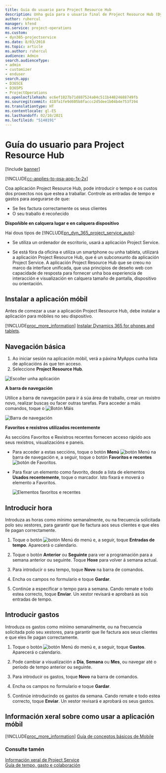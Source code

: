 ```yaml
---
title: Guía do usuario para Project Resource Hub
description: Unha guía para o usuario final de Project Resource Hub (Dynamics 365 for Project Service) | MicrosoftDocs
author: ruhercul
manager: kfend
ms.service: project-operations
ms.custom:
- dyn365-projectservice
ms.date: 8/03/2018
ms.topic: article
ms.author: ruhercul
audience: Admin
search.audienceType:
- admin
- customizer
- enduser
search.app:
- D365CE
- D365PS
- ProjectOperations
ms.openlocfilehash: ec6ef1827b71d887524a04c511b44824688749fb
ms.sourcegitcommit: 418fa1fe9d605b8faccc2d5dee1b04b4e753f194
ms.translationtype: HT
ms.contentlocale: gl-ES
ms.lasthandoff: 02/10/2021
ms.locfileid: "5148191"
---
```

# <a name="user-guide-for-project-resource-hub"></a>Guía do usuario para Project Resource Hub

[!include [banner](../includes/psa-now-project-operations.md)]

[!INCLUDE[cc-applies-to-psa-app-1x-2x](../includes/cc-applies-to-psa-app-1x-2x.md)]

Coa aplicación Project Resource Hub, pode introducir o tempo e os custos dos proxectos nos que estea a traballar. Controle as entradas de tempo e gastos para asegurarse de que:

- Se lles factura correctamente os seus clientes
- O seu traballo é recoñecido

**Dispoñible en calquera lugar e en calquera dispositivo**

Hai dous tipos de [!INCLUDE[pn_dyn_365_project_service_auto](../includes/pn-dyn-365-project-service-auto.md)]: 

- Se utiliza un ordenador de escritorio, usará a aplicación Project Service. 

- Se está fóra da oficina e utiliza un smartphone ou unha tableta, utilizará a aplicación Project Resource Hub, que é un subconxunto da aplicación Project Service. A aplicación Project Resource Hub que se creou no marco da interface unificada, que usa principios de deseño web con capacidade de resposta para fornecer unha boa experiencia de interacción e visualización en calquera tamaño de pantalla, dispositivo ou orientación. 


## <a name="install-the-mobile-app"></a>Instalar a aplicación móbil
Antes de comezar a usar a aplicación Project Resource Hub, debe instalar a aplicación para móbiles no seu dispositivo. 

[!INCLUDE[proc_more_information](../includes/proc-more-information.md)] [Instalar Dynamics 365 for phones and tablets](https://docs.microsoft.com/dynamics365/mobile-app/install-dynamics-365-for-phones-and-tablets).

## <a name="basic-navigation"></a>Navegación básica
1.  Ao iniciar sesión na aplicación móbil, verá a páxina MyApps cunha lista de aplicacións ás que ten acceso. 
2.  Seleccione **Project Resource Hub**.

![Escoller unha aplicación](media/chooseApp_1.png "Escoller unha aplicación")

**A barra de navegación**

Utilice a barra de navegación para ir á súa área de traballo, crear un rexistro novo, realizar buscas ou facer outras tarefas. Para acceder a máis comandos, toque o ![Botón Máis](media/MoreButton.png "Botón Máis")

![Barra de navegación](media/NavBar_2.png "Barra de navegación")

**Favoritos e rexistros utilizados recentemente**

As seccións Favoritos e Rexistros recentes fornecen acceso rápido aos seus rexistros, visualizacións e paneis. 

- Para acceder a estas seccións, toque o botón **Menú** ![botón Menú](media/MenuButton.png "Botón do menú") na barra de navegación e, a seguir, toque o botón **Favoritos e recentes** ![botón de Favoritos](media/FavButton.png "Botón Fav").

- Para fixar un elemento como favorito, desde a lista de elementos **Usados recentemente**, toque o marcador. Isto fixará e moverá o elemento a Favoritos.

  ![Elementos favoritos e recentes](media/Favs_3.png "Elementos favoritos e recentes")
 
## <a name="enter-time"></a>Introducir hora
Introduza as horas como mínimo semanalmente, ou na frecuencia solicitada polo seu xestores, para garantir que lle factura aos seus clientes e que eles lle pagan correctamente.

1. Toque o botón ![botón Menú](media/MenuButton.png "Botón do menú") do menú e, a seguir, toque **Entradas de tempo**. Aparecerá o calendario.

2. Toque o botón **Anterior** ou **Seguinte** para ver a programación para a semana anterior ou seguinte. Toque **Hoxe** para volver á semana actual.

3. Para introducir o seu tempo, toque **Novo** na barra de comandos. 

4. Encha os campos no formulario e toque **Gardar**.

5. Continúe a especificar o tempo para a semana. Cando remate e todo estea correcto, toque **Enviar**. Un xestor revisará e aprobará as sús entradas de tempo.

## <a name="enter-expenses"></a>Introducir gastos 
Introduza os gastos como mínimo semanalmente, ou na frecuencia solicitada polo seu xestores, para garantir que lle factura aos seus clientes e que eles lle pagan correctamente.

1. Toque o botón ![botón Menú](media/MenuButton.png "Botón do menú") do menú e, a seguir, toque **Gastos**. Aparecerá o calendario.

2. Pode cambiar a visualización a **Día**, **Semana** ou **Mes**, ou navegar até o período de tempo anterior ou seguinte. 

3. Para introducir os gastos, toque **Novo** na barra de comandos. 

4. Encha os campos no formulario e toque **Gardar**.

5. Continúe introducindo os gastos da semana. Cando remate e todo estea correcto, toque **Enviar**. Un xestor revisará e aprobará os seus gastos.

## <a name="general-information-on-how-to-use-the-mobile-app"></a>Información xeral sobre como usar a aplicación móbil 
[!INCLUDE[proc_more_information](../includes/proc-more-information.md)] [Guía de conceptos básicos de Mobile](https://docs.microsoft.com/dynamics365/mobile-app/dynamics-365-phones-tablets-users-guide)

### <a name="see-also"></a>Consulte tamén  
 [Información xeral de Project Service](../psa/overview.md)   
 [Guía de tempo, gasto e colaboración](../psa/time-expense-collaboration-guide.md)   
 
